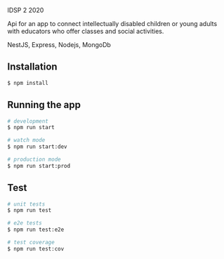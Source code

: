 IDSP 2 2020

Api for an app to connect intellectually disabled children or young adults with educators who offer classes and social activities.

NestJS, Express, Nodejs, MongoDb

## Installation

```bash
$ npm install
```

## Running the app

```bash
# development
$ npm run start

# watch mode
$ npm run start:dev

# production mode
$ npm run start:prod
```

## Test

```bash
# unit tests
$ npm run test

# e2e tests
$ npm run test:e2e

# test coverage
$ npm run test:cov
```

